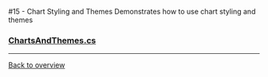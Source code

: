 ﻿#15 - Chart Styling and Themes
Demonstrates how to use chart styling and themes 

### [ChartsAndThemes.cs](ChartsAndThemes.cs)

---
[Back to overview](/SampleApp.Core/Readme.md)
